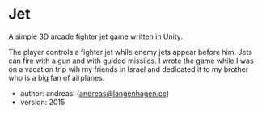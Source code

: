 # Jet
A simple 3D arcade fighter jet game written in Unity.

The player controls a fighter jet while enemy jets appear before him. Jets can fire with a gun and
with guided missiles.
I wrote the game while I was on a vacation trip wih my friends in Israel and dedicated it to my
brother who is a big fan of airplanes.

- author: andreasl (andreas@langenhagen.cc)
- version: 2015
